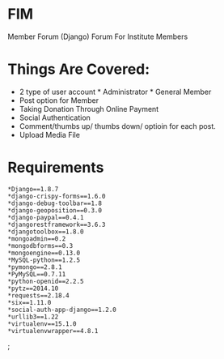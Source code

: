 # FIM
Member Forum
(Django) Forum For Institute Members

# Things Are Covered:
  * 2 type of user account
        * Administrator
        * General Member
  * Post option for Member
  * Taking Donation Through Online Payment
  * Social Authentication
  * Comment/thumbs up/ thumbs down/ optioin for each post.
  * Upload Media File

# Requirements
	*Django==1.8.7
	*django-crispy-forms==1.6.0
	*django-debug-toolbar==1.8
	*django-geoposition==0.3.0
	*django-paypal==0.4.1
	*djangorestframework==3.6.3
	*djangotoolbox==1.8.0
	*mongoadmin==0.2
	*mongodbforms==0.3
	*mongoengine==0.13.0
	*MySQL-python==1.2.5  
	*pymongo==2.8.1
	*PyMySQL==0.7.11
	*python-openid==2.2.5
	*pytz==2014.10
	*requests==2.18.4
	*six==1.11.0
	*social-auth-app-django==1.2.0
	*urllib3==1.22
	*virtualenv==15.1.0
	*virtualenvwrapper==4.8.1
;

